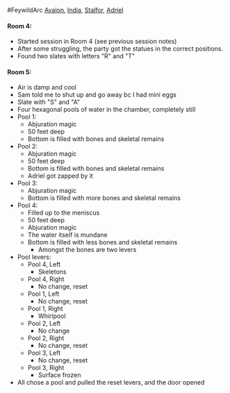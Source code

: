 #FeywildArc 
[Avalon](PCs/Current/Avalon.md), [India](PCs/Current/India.md), [Stalfor](PCs/Current/Stalfor.md), [Adriel](PCs/Current/Adriel.md)

#### Room 4:
- Started session in Room 4 (see previous session notes)
- After some struggling, the party got the statues in the correct positions.
- Found two slates with letters "R" and "T"

#### Room 5:
- Air is damp and cool 
- Sam told me to shut up and go away bc I had mini eggs
- Slate with "S" and "A"
- Four hexagonal pools of water in the chamber, completely still
- Pool 1:
	- Abjuration magic
	- 50 feet deep
	- Bottom is filled with bones and skeletal remains
- Pool 2:
	- Abjuration magic
	- 50 feet deep
	- Bottom is filled with bones and skeletal remains
	- Adriel got zapped by it
- Pool 3:
	- Abjuration magic
	- Bottom is filled with more bones and skeletal remains
- Pool 4:
	- Filled up to the meniscus
	- 50 feet deep
	- Abjuration magic
	- The water itself is mundane
	- Bottom is filled with less bones and skeletal remains
		- Amongst the bones are two levers
- Pool levers:
	- Pool 4, Left
		- Skeletons
	- Pool 4, Right
		- No change, reset
	- Pool 1, Left
		- No change, reset
	- Pool 1, Right
		- Whirlpool
	- Pool 2, Left
		- No change
	- Pool 2, Right
		- No change, reset
	- Pool 3, Left
		- No change, reset
	- Pool 3, Right
		- Surface frozen
- All chose a pool and pulled the reset levers, and the door opened